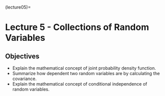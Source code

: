 (lecture05)=
# Lecture 5 - Collections of Random Variables

## Objectives
+ Explain the mathematical concept of joint probability density function.
+ Summarize how dependent two random variables are by calculating the covariance.
+ Explain the mathematical concept of conditional independence of random variables.